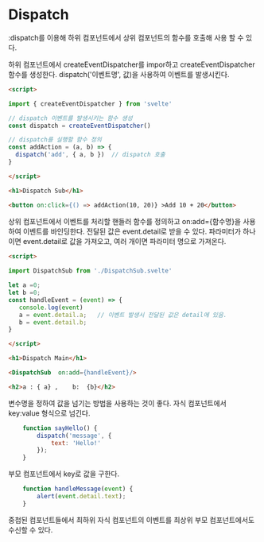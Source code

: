 # Dispatch 

:dispatch를 이용해 하위 컴포넌트에서 상위 컴포넌트의 함수를 호출해 사용 할 수 있다. 

하위 컴포넌트에서 createEventDispatcher를 impor하고 createEventDispatcher 함수를 생성한다.  dispatch('이벤트명', 값)을 사용하여 이벤트를 발생시킨다. 

```html
<script>

import { createEventDispatcher } from 'svelte'

// dispatch 이벤트를 발생시키는 함수 생성 
const dispatch = createEventDispatcher()

// dispatch를 실행할 함수 정의 
const addAction = (a, b) => {
  dispatch('add', { a, b })  // dispatch 호출 
}

</script>

<h1>Dispatch Sub</h1>

<button on:click={() => addAction(10, 20)} >Add 10 + 20</button>
```

상위 컴포넌트에서 이벤트를 처리할 핸들러 함수를 정의하고 on:add={함수명}을 사용하여 이벤트를 바인딩한다. 전달된 값은 event.detail로 받을 수 있다. 파라미터가 하나이면 event.detail로 값을 가져오고, 여러 개이면 파라미터 명으로 가져온다. 

```html
<script>
  
import DispatchSub from './DispatchSub.svelte'

let a =0;
let b =0; 
const handleEvent = (event) => {
   console.log(event)
   a = event.detail.a;   // 이벤트 발생시 전달된 값은 detail에 있음.  
   b = event.detail.b; 
}

</script>

<h1>Dispatch Main</h1>

<DispatchSub  on:add={handleEvent}/>

<h2>a : { a} ,    b:  {b}</h2>
```

변수명을 정하여 값을 넘기는 방법을 사용하는 것이 좋다.  자식 컴포넌트에서 key:value 형식으로 넘긴다. 
```jsx
	function sayHello() {
		dispatch('message', {
			text: 'Hello!'
		});
	}
```
부모 컴포넌트에서 key로 값을 구한다.   
```jsx
	function handleMessage(event) {
		alert(event.detail.text);
	}
```  


중첩된 컴포넌트들에서 최하위 자식 컴포넌트의 이벤트를 최상위 부모 컴포넌트에서도 수신할 수 있다. 


